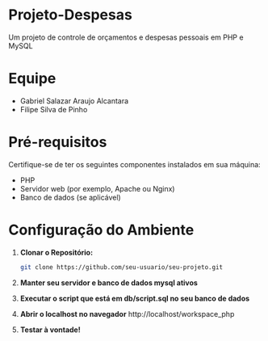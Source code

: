 # Projeto-Despesas
Um projeto de controle de orçamentos e despesas pessoais em PHP e MySQL

# Equipe
- Gabriel Salazar Araujo Alcantara
- Filipe Silva de Pinho

# Pré-requisitos

Certifique-se de ter os seguintes componentes instalados em sua máquina:

- PHP
- Servidor web (por exemplo, Apache ou Nginx)
- Banco de dados (se aplicável)

# Configuração do Ambiente

1. **Clonar o Repositório:**
   ```bash
   git clone https://github.com/seu-usuario/seu-projeto.git

2. **Manter seu servidor e banco de dados mysql ativos**

3. **Executar o script que está em db/script.sql no seu banco de dados**

4. **Abrir o localhost no navegador**
    http://localhost/workspace_php

5. **Testar à vontade!**
